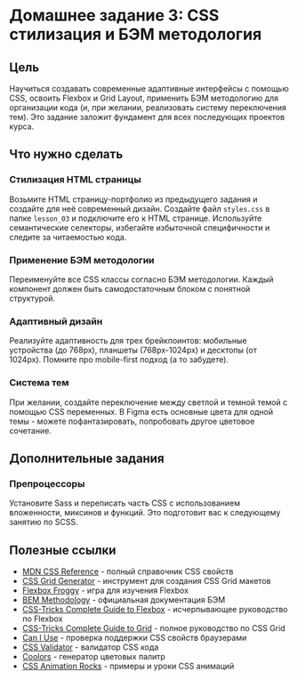 # Домашнее задание 3: CSS стилизация и БЭМ методология

## Цель

Научиться создавать современные адаптивные интерфейсы с помощью CSS, освоить Flexbox и Grid Layout, применить БЭМ методологию для организации кода (и, при желании, реализовать систему переключения тем). Это задание заложит фундамент для всех последующих проектов курса.

## Что нужно сделать

### Стилизация HTML страницы

Возьмите HTML страницу-портфолио из предыдущего задания и создайте для неё современный дизайн. Создайте файл `styles.css` в папке `lesson_03` и подключите его к HTML странице. Используйте семантические селекторы, избегайте избыточной специфичности и следите за читаемостью кода.

### Применение БЭМ методологии

Переименуйте все CSS классы согласно БЭМ методологии. Каждый компонент должен быть самодостаточным блоком с понятной структурой.

### Адаптивный дизайн

Реализуйте адаптивность для трех брейкпоинтов: мобильные устройства (до 768px), планшеты (768px-1024px) и десктопы (от 1024px). Помните про mobile-first подход (а то забудете).

### Система тем

При желании, создайте переключение между светлой и темной темой с помощью CSS переменных. В Figma есть основные цвета для одной темы - можете пофантазировать, попробовать другое цветовое сочетание.

## Дополнительные задания

### Препроцессоры

Установите Sass и переписать часть CSS с использованием вложенности, миксинов и функций. Это подготовит вас к следующему занятию по SCSS.

## Полезные ссылки

- [MDN CSS Reference](https://developer.mozilla.org/en-US/docs/Web/CSS/Reference) - полный справочник CSS свойств
- [CSS Grid Generator](https://grid.layoutit.com/) - инструмент для создания CSS Grid макетов
- [Flexbox Froggy](https://flexboxfroggy.com/) - игра для изучения Flexbox
- [BEM Methodology](https://ru.bem.info/methodology/) - официальная документация БЭМ
- [CSS-Tricks Complete Guide to Flexbox](https://css-tricks.com/snippets/css/a-guide-to-flexbox/) - исчерпывающее руководство по Flexbox
- [CSS-Tricks Complete Guide to Grid](https://css-tricks.com/snippets/css/complete-guide-grid/) - полное руководство по CSS Grid
- [Can I Use](https://caniuse.com/) - проверка поддержки CSS свойств браузерами
- [CSS Validator](https://jigsaw.w3.org/css-validator/) - валидатор CSS кода
- [Coolors](https://coolors.co/) - генератор цветовых палитр
- [CSS Animation Rocks](https://cssanimation.rocks/) - примеры и уроки CSS анимаций

